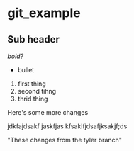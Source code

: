 # git_example

## Sub header

*bold?*

* bullet

1. first thing
1. second tihng
1. thrid thing

Here's some more changes

jdkfajdsakf jaskfjas kfsaklfjdsafjksakjf;ds

"These changes from the tyler branch"